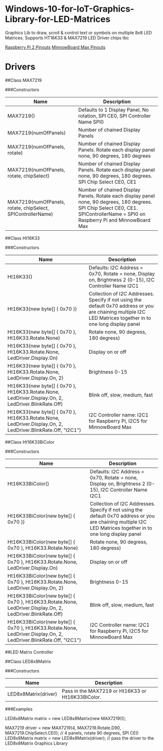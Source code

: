 # Windows-10-for-IoT-Graphics-Library-for-LED-Matrices
Graphics Lib to draw, scroll &amp; control text or symbols on multiple 8x8 LED Matrices. Supports HT16K33 &amp; MAX7219 LED Driver chips
tbc

[Raspberry Pi 2 Pinouts]()
[MinnowBoard Max Pinouts](https://ms-iot.github.io/content/en-US/win10/samples/PinMappingsMBM.htm)

# Drivers

##Class MAX7219

###Constructors

Name|Description
-----------------|---------------
MAX7219()|Defaults to 1 Display Panel, No rotation, SPI CE0, SPI Controller Name SPI0
MAX7219(numOfPanels)| Number of chained Display Panels
MAX7219(numOfPanels, rotate)| Number of chained Display Panels. Rotate each display panel none, 90 degrees, 180 degrees
MAX7219(numOfPanels, rotate, chipSelect)| Number of chained Display Panels. Rotate each display panel none, 90 degrees, 180 degrees. SPI Chip Select CE0, CE1
MAX7219(numOfPanels, rotate, chipSelect, SPIControllerName)| Number of chained Display Panels. Rotate each display panel none, 90 degrees, 180 degrees. SPI Chip Select CE0, CE1. SPIControllerName = SPI0 on Raspberry Pi and MinnowBoard Max


##Class Ht16K33

###Constructors

Name|Description
-----------------|---------------
Ht16K33()| Defaults: I2C Address = 0x70, Rotate = none, Display on, Brightness 2 (0-15), I2C Controller Name I2C1
Ht16K33(new byte[] { 0x70 })|Collection of I2C Addresses. Specify if not using the default 0x70 address or you are chaining multiple I2C LED Matrices together in to one long display panel
Ht16K33(new byte[] { 0x70 }, Ht16K33.Rotate.None)| Rotate none, 90 degress, 180 degress)
Ht16K33(new byte[] { 0x70 }, Ht16K33.Rotate.None, LedDriver.Display.On)| Display on or off
Ht16K33(new byte[] { 0x70 }, Ht16K33.Rotate.None, LedDriver.Display.On, 2)| Brightness 0-15
Ht16K33(new byte[] { 0x70 }, Ht16K33.Rotate.None, LedDriver.Display.On, 2, LedDriver.BlinkRate.Off)| Blink off, slow, medium, fast
Ht16K33(new byte[] { 0x70 }, Ht16K33.Rotate.None, LedDriver.Display.On, 2, LedDriver.BlinkRate.Off, "I2C1")| I2C Controller name: I2C1 for Raspberry Pi, I2C5 for MinnowBoard Max


##Class Ht16K33BiColor

###Constructors

Name|Description
-----------------|---------------
Ht16K33BiColor()| Defaults: I2C Address = 0x70, Rotate = none, Display on, Brightness 2 (0-15), I2C Controller Name I2C1
Ht16K33BiColor(new byte[] { 0x70 })|Collection of I2C Addresses. Specify if not using the default 0x70 address or you are chaining multiple I2C LED Matrices together in to one long display panel
Ht16K33BiColor(new byte[] { 0x70 }, Ht16K33.Rotate.None)| Rotate none, 90 degress, 180 degress)
Ht16K33BiColor(new byte[] { 0x70 }, Ht16K33.Rotate.None, LedDriver.Display.On)| Display on or off
Ht16K33BiColor(new byte[] { 0x70 }, Ht16K33.Rotate.None, LedDriver.Display.On, 2)| Brightness 0-15
Ht16K33BiColor(new byte[] { 0x70 }, Ht16K33.Rotate.None, LedDriver.Display.On, 2, LedDriver.BlinkRate.Off)| Blink off, slow, medium, fast
Ht16K33BiColor(new byte[] { 0x70 }, Ht16K33.Rotate.None, LedDriver.Display.On, 2, LedDriver.BlinkRate.Off, "I2C1")| I2C Controller name: I2C1 for Raspberry Pi, I2C5 for MinnowBoard Max



##LED Matrix Controller

##Class LED8x8Matrix

###Constructors

Name|Description
-----------------|---------------
LED8x8Matrix(driver)| Pass in the MAX7219 or Ht16K33 or Ht16K33BiColor. 

###Examples

LED8x8Matrix matrix = new LED8x8Matrix(new MAX7219());


MAX7219 driver = new MAX7219(4, MAX7219.Rotate.D90, MAX7219.ChipSelect.CE0);  // 4 panels, rotate 90 degrees, SPI CE0
LED8x8Matrix matrix = new LED8x8Matrix(driver);     // pass the driver to the LED8x8Matrix Graphics Library

